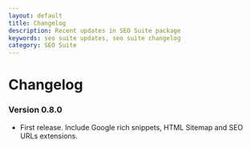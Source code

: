 ```yaml
---
layout: default
title: Changelog
description: Recent updates in SEO Suite package
keywords: seo suite updates, seo suite changelog
category: SEO Suite
---
```


# Changelog

### Version 0.8.0

 -  First release. Include Google rich snippets, HTML Sitemap and SEO URLs extensions.
